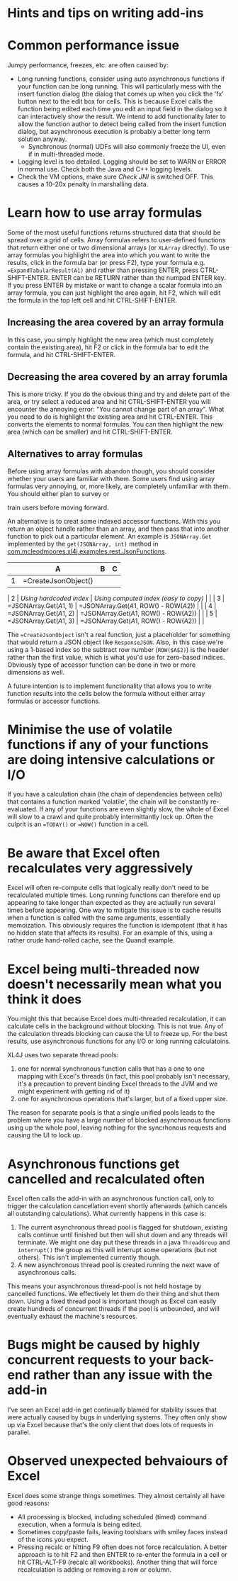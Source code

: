 Hints and tips on writing add-ins
=================================
# Common performance issue
Jumpy performance, freezes, etc. are often caused by:
 - Long running functions, consider using auto asynchronous functions if your function can be long running.  This will particularly 
   mess with the insert function dialog (the dialog that comes up when you click the 'fx' button next to the edit box for cells. 
   This is because Excel calls the function being edited each time you edit an input field in the dialog so it can interactively
   show the result.  We intend to add functionality later to allow the function author to detect being called from the insert function
   dialog, but asynchronous execution is probably a better long term solution anyway.
    - Synchronous (normal) UDFs will also commonly freeze the UI, even if in multi-threaded mode.
 - Logging level is too detailed.  Logging should be set to WARN or ERROR in normal use.  Check both the Java and C++ logging levels.
 - Check the VM options, make sure *Check JNI* is switched OFF.  This causes a 10-20x penalty in marshalling data.

# Learn how to use array formulas
Some of the most useful functions returns structured data that should be spread over a grid of cells.  Array formulas refers to
user-defined functions that return either one or two dimensional arrays (or `XLArray` directly).  To use array formulas you highlight
the area into which you want to write the results, click in the formula bar (or press F2), type your formula e.g. 
`=ExpandTabularResult(A1)` and rather than pressing ENTER, press CTRL-SHIFT-ENTER.  ENTER can be RETURN rather than the numpad ENTER 
key.  If you press ENTER by mistake or want to change a scalar formula into an array formula, you can just highlight the area again, hit
F2, which will edit the formula in the top left cell and hit CTRL-SHIFT-ENTER.

## Increasing the area covered by an array formula
In this case, you simply highlight the new area (which must completely contain the existing area), hit F2 or click in the formula bar 
to edit the formula, and hit CTRL-SHIFT-ENTER.

## Decreasing the area covered by an array forumla
This is more tricky.  If you do the obvious thing and try and delete part of the area, or try select a reduced area and hit 
CTRL-SHIFT-ENTER you will encounter the annoying error: "You cannot change part of an array".  What you need to do is highlight the
existing area and hit CTRL-ENTER.  This converts the elements to normal formulas.  You can then highlight the new area (which can be
smaller) and hit CTRL-SHIFT-ENTER.

## Alternatives to array formulas
Before using array formulas with abandon though, you should consider whether your users are familiar with them.  Some users find
using array formulas very annoying, or, more likely, are completely unfamiliar with them.  You should either plan to survey or 

train users before moving forward.

An alternative is to creat some indexed accessor functions.  With this you return an object handle rather than an array, and then
pass that into another function to pick out a particular element.  An example is `JSONArray.Get` implemented by the `get(JSONArray, int)`
method in [com.mcleodmoores.xl4j.examples.rest.JsonFunctions](https://github.com/McLeodMoores/xl4j/blob/master/xll-examples/src/main/java/com/mcleodmoores/xl4j/examples/rest/JsonFunctions.java).  

|   |            A            |                     B                   | C |
|---|-------------------------|-----------------------------------------|---|
| 1 | =CreateJsonObject()     |                                         |   |

| 2 | *Using hardcoded index* | *Using computed index (easy to copy)*   |   |
| 3 | =JSONArray.Get($A$1, 1) | =JSONArray.Get($A$1, ROW() - ROW($A$2)) |   |
| 4 | =JSONArray.Get($A$1, 2) | =JSONArray.Get($A$1, ROW() - ROW($A$2)) |   |
| 5 | =JSONArray.Get($A$1, 3) | =JSONArray.Get($A$1, ROW() - ROW($A$2)) |   |

The `=CreateJsonObject` isn't a real function, just a placeholder for something that would return a JSON object like `ResponseJSON`.
Also, in this case we're using a 1-based index so the subtract row number (`ROW($A$2)`) is the header rather than the first value, which
is what you'd use for zero-based indices.  Obviously type of accessor function can be done in two or more dimensions as well.

A future intention is to implement functionality that allows you to write function results into the cells below the formula without
either array formulas or accessor functions.

# Minimise the use of volatile functions if any of your functions are doing intensive calculations or I/O
If you have a calculation chain (the chain of dependencies between cells) that contains a function marked 'volatile', the chain will
be constantly re-evaluated.  If any of your functions are even slightly slow, the whole of Excel will slow to a crawl and quite
probably intermittantly lock up.  Often the culprit is an `=TODAY()` or `=NOW()` function in a cell.

# Be aware that Excel often recalculates very aggressively
Excel will often re-compute cells that logically really don't need to be recalculated multiple times.  Long running functions can
therefore end up appearing to take longer than expected as they are actually run several times before appearing.  One way to mitigate
this issue is to cache results when a function is called with the same arguments, essentially memoization.  This obviously requires 
the function is idempotent (that it has no hidden state that affects its results).  For an example of this, using a rather crude 
hand-rolled cache, see the Quandl example.

# Excel being multi-threaded now doesn't necessarily mean what you think it does
You might this that because Excel does multi-threaded recalculation, it can calculate cells in the background without blocking.  This
is not true.  Any of the calculation threads blocking can cause the UI to freeze up.  For the best results, use asynchronous functions
for any I/O or long running calculatoins.

XL4J uses two separate thread pools:

 1) one for normal synchronous function calls that has a one to one mapping with Excel's threads (in fact, this pool probably isn't
    necessary, it's a precaution to prevent binding Excel threads to the JVM and we might experiment
    with getting rid of it)
 2) one for asynchronous operations that's larger, but of a fixed upper size.
 
The reason for separate pools is that a single unified pools leads to the problem where you have a large number of blocked
asynchronous functions using up the whole pool, leaving nothing for the syncrhonous requests and causing the UI to lock up.

# Asynchronous functions get cancelled and recalculated often
Excel often calls the add-in with an asynchronous function call, only to trigger the calculation cancellation event shortly afterwards
(which cancels all outstanding calculations).  What currently happens in this case is:

  1) The current asynchronous thread pool is flagged for shutdown, existing calls continue until finished but then will shut down and
     any threads will terminate.  We might one day put these threads in a java `ThreadGroup` and `interrupt()` the group as this will
     interrupt some operations (but not others).  This isn't implemented currently though.
  2) A new asynchronous thread pool is created running the next wave of asynchronous calls.

This means your asynchronous thread-pool is not held hostage by cancelled functions.  We effectively let them do their thing and shut
them down.  Using a fixed thread pool is important though as Excel can easily create hundreds of concurrent threads if the pool is
unbounded, and will eventually exhaust the machine's resources.

# Bugs might be caused by highly concurrent requests to your back-end rather than any issue with the add-in
I've seen an Excel add-in get continually blamed for stability issues that were actually caused by bugs in underlying systems.  They
often only show up via Excel because that's the only client that does lots of requests in parallel.

# Observed unexpected behvaiours of Excel
Excel does some strange things sometimes.  They almost certainly all have good reasons:

 - All processing is blocked, including scheduled (timed) command execution, when a formula is being edited.
 - Sometimes copy/paste fails, leaving toolsbars with smiley faces instead of the icons you expect.
 - Pressing recalc or hitting F9 often does not force recalculation.  A better approach is to hit F2 and then ENTER to re-enter 
   the formula in a cell or hit CTRL-ALT-F9 (recalc all workbooks).  Another thing that will force recalculation is adding or removing
   a row or column.
